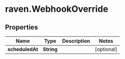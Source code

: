 # raven.WebhookOverride

## Properties

| Name            | Type       | Description | Notes      |
| --------------- | ---------- | ----------- | ---------- |
| **scheduledAt** | **String** |             | [optional] |
